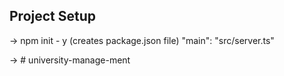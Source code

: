 ## Project Setup

-> npm init - y (creates package.json file) "main": "src/server.ts"

-> # university-manage-ment
